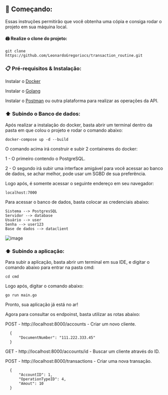## 🚀 Começando:

Essas instruções permitirão que você obtenha uma cópia e consiga rodar o projeto em sua máquina local.

  ####  🖨️ Realize o clone do projeto:
    git clone https://github.com/LeonardoGregoriocs/transaction_routine.git

### 📋 Pré-requisitos & Instalação:

   Instalar o [Docker](https://docs.docker.com/get-docker)
   
   Instalar o [Golang](https://go.dev/doc/install)
   
   Instalar o [Postman](https://www.postman.com/downloads/) ou outra plataforma para realizar as operações da API. 

### ⬆️ Subindo o Banco de dados:

Após realizar a instalação do docker, basta abrir um terminal dentro da pasta em que colou o projeto e rodar o comando abaixo:

    docker-compose up -d --build

O comando acima irá construir e subir 2 containeres do docker: 

  1 - O primeiro contendo o PostgreSQL.
  
  2 - O segundo irá subir uma interface amigável para você acessar ao banco de dados, se achar melhor, pode usar um SGBD de sua preferência. 

Logo após, é somente acessar o seguinte endereço em seu navegador: 
    
    localhost:7000

Para acessar o banco de dados, basta colocar as credenciais abaixo: 

    Sistema --> PostgresSQL
    Servidor --> database
    Usuário --> user
    Senha --> user123
    Base de dados --> dataclient

![image](https://github.com/LeonardoGregoriocs/transaction_routine/assets/83976271/84d45001-bb14-4d57-9d2d-0f77efd55570)

### ⬆️ Subindo a aplicação:

Para subir a aplicação, basta abrir um terminal em sua IDE, e digitar o comando abaixo para entrar na pasta cmd: 

    cd cmd

Logo após, digitar o comando abaixo: 

    go run main.go

Pronto, sua aplicação já está no ar! 

Agora para consultar os endpoinst, basta utilizar as rotas abaixo: 

  POST - http://localhost:8000/accounts - Criar um novo cliente. 
  
      {
          "DocumentNumber": "111.222.333.45"
      }
      
  GET - http://localhost:8000/accounts/id - Buscar um cliente através do ID. 
  
    
  POST - http://localhost:8000/transactions - Criar uma nova transação.
  
      {
          "AccountID": 1,
          "OperationTypeID": 4,
          "Amout": 10
      }
    
